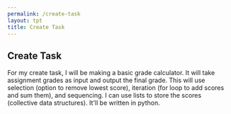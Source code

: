 ```yaml
---
permalink: /create-task
layout: tpt
title: Create Task
---
```


## Create Task

For my create task, I will be making a basic grade calculator. It will take assignment grades as input and output the final grade. This will use selection (option to remove lowest score), iteration (for loop to add scores and sum them), and sequencing. I can use lists to store the scores (collective data structures). It'll be written in python.